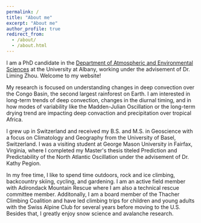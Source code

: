 ```yaml
---
permalink: /
title: "About me"
excerpt: "About me"
author_profile: true
redirect_from: 
  - /about/
  - /about.html
---
```


I am a PhD candidate in the [Department of Atmospheric and Environmental Sciences](https://www.albany.edu/daes) at the University at Albany, working under the advisement of Dr. Liming Zhou. Welcome to my website! 

My research is focused on understanding changes in deep convection over the Congo Basin, the second largest rainforest on Earth. I am interested in long-term trends of deep convection, changes in the diurnal timing, and in how modes of variability like the Madden-Julian Oscillation or the long-term drying trend are impacting deep convaction and precipitation over tropical Africa. 

I grew up in Switzerland and received my B.S. and M.S. in Geoscience with a focus on Climatology and Geography from the University of Basel, Switzerland. I was a visiting student at George Mason University in Fairfax, Virginia, where I completed my Master's thesis titeled Prediction and Predictability of the North Atlantic Oscillation under the advisement of Dr. Kathy Pegion.

In my free time, I like to spend time outdoors, rock and ice climbing, backcountry skiing, cycling, and gardening. I am an active field member with Adirondack Mountain Rescue where I am also a technical rescue committee member. Additonally, I am a board member of the Thacher Climbing Coalition and have led climbing trips for children and young adults with the Swiss Alpine Club for several years before moving to the U.S. Besides that, I greatly enjoy snow science and avalanche research.
